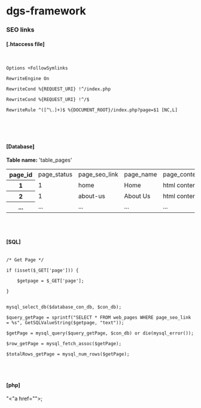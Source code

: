 dgs-framework
=============


<h3>SEO links</h3>

<p>
<h4>[.htaccess file]</h4><br>
<code style="padding:10px">
Options +FollowSymlinks<br>
RewriteEngine On<br>
RewriteCond %{REQUEST_URI} !^/index.php<br>
RewriteCond %{REQUEST_URI} !^/$<br>
RewriteRule ^([^\.]+)$ %{DOCUMENT_ROOT}/index.php?page=$1 [NC,L]<br>
</code>
</p>
<br>
<br>

<h4>[Database]</h4>
<b>Table name:</b> 'table_pages'<br>
<table width="100" border="0" cellspacing="0" cellpadding="0">
	<tr>
		<th scope="row">page_id</th>
		<td>page_status</td>
		<td>page_seo_link</td>
		<td>page_name</td>
		<td>page_content</td>
	</tr>
	<tr>
		<th scope="row">1</th>
		<td>1</td>
		<td>home</td>
		<td>Home</td>
		<td>html content</td>
	</tr>
	<tr>
		<th scope="row">2</th>
		<td>1</td>
		<td>about-us</td>
		<td>About Us</td>
		<td>html content</td>
	</tr>
	<tr>
		<th scope="row">...</th>
		<td>...</td>
		<td>...</td>
		<td>...</td>
		<td>...</td>
	</tr>
</table>
<br>
<br>


<h4>[SQL]</h4>
<code style="padding:10px">
/* Get Page */<br>
if (isset($_GET['page'])) {<br>
    $getpage = $_GET['page'];<br>
}<br><br>
mysql_select_db($database_con_db, $con_db);<br>
$query_getPage = sprintf("SELECT * FROM web_pages WHERE page_seo_link = %s", GetSQLValueString($getpage, "text"));<br>
$getPage = mysql_query($query_getPage, $con_db) or die(mysql_error());<br>
$row_getPage = mysql_fetch_assoc($getPage);<br>
$totalRows_getPage = mysql_num_rows($getPage);<br>
</code>
<br>
<br>

<h4>[php]</h4>

"<"a href="<?=$row_getPage['menu_seo_link'];?>"><?=$row_getPage['menu_name'];?></a>;








